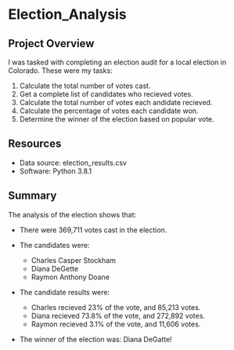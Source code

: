 # Election_Analysis

## Project Overview
I was tasked with completing an election audit for a local election in Colorado. These were my tasks:

1. Calculate the total number of votes cast.
2. Get a complete list of candidates who recieved votes.
3. Calculate the total number of votes each andidate recieved.
4. Calculate the percentage of votes each candidate won.
5. Determine the winner of the election based on popular vote.

## Resources
- Data source: election_results.csv
- Software: Python 3.8.1

## Summary
  The analysis of the election shows that:
  - There were 369,711 votes cast in the election.
  - The candidates were:
    - Charles Casper Stockham
    - Diana DeGette
    - Raymon Anthony Doane
 
 - The candidate results were:
    - Charles recieved 23% of the vote, and 85,213 votes.
    - Diana recieved 73.8% of the vote, and 272,892 votes.
    - Raymon recieved 3.1% of the vote, and 11,606 votes.
 
 - The winner of the election was:
    Diana DeGatte!
